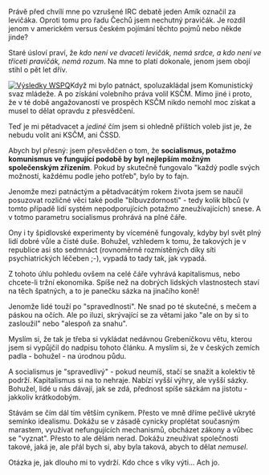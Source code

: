 <!-- dcterms:identifier = riderweblog#141 -->
<!-- dcterms:title = Musí přijít spravedlivější systém, než kapitalismus! -->
<!-- np9:categoryId = 1 -->
<!-- x4w:category = Koně -->
<!-- np9:authorId = 1 -->
<!-- np9:authorEmail = michal.valasek@altairis.cz -->
<!-- dcterms:creator = Michal Altair Valášek -->
<!-- dcterms:created = 2004-03-24T04:04:51+01:00 -->
<!-- dcterms:dateAccepted = 2004-03-24T04:04:51+01:00 -->

Právě před chvílí mne po vzrušené IRC debatě jeden Amík označil za levičáka. Oproti tomu pro řadu Čechů jsem nechutný pravičák. Je rozdíl jenom v americkém versus českém pojímání těchto pojmů nebo někde jinde?

Staré úsloví praví, že <em>kdo není ve dvaceti levičák, nemá srdce, a kdo není ve třiceti pravičák, nemá rozum</em>. Na mne to platí dokonale, jenom jsem obojí stihl o pět let dřív.

[![Výsledky WSPQ](http://weblog.rider.cz/files/wspq.gif)](http://www.theadvocates.org/quiz.html)Když mi bylo patnáct, spoluzakládal jsem Komunistický svaz mládeže. A po získání volebního práva volil KSČM. Mimo jiné i proto, že v té době angažovaností ve prospěch KSČM nikdo nemohl moc získat a musel to dělat opravdu z přesvědčení.

Teď je mi pětadvacet a <em>jediné</em> čím jsem si ohledně příštích voleb jist je, že nebudu volit ani KSČM, ani ČSSD. 

Abych byl přesný: jsem přesvědčen o tom, že <strong>socialismus, potažmo komunismus ve fungující podobě by byl nejlepším možným společenským zřízením</strong>. Pokud by skutečně fungovalo "každý podle svých možností, každému podle jeho potřeb", bylo by to fajn.

Jenomže mezi patnáctým a pětadvacátým rokem života jsem se naučil posuzovat rozličné věci také podle "blbuvzdornosti" - tedy kolik blbců (v tomto případě lidí systém nepodporujících potažmo zneužívajících) snese. A v totmo parametru socialismus prohrává na plné čáře.

Ony i ty špidlovské experimenty by víceméně fungovaly, kdyby byl svět plný lidí dobré vůle a čisté duše. Bohužel, vzhledem k tomu, že takových je v republice asi sto sedmnáct (rovnoměrně rozmístěných díky síti psychiatrických léčeben ;-), vypadá to tady tak, jak vypadá.

Z tohoto úhlu pohledu ovšem na celé čáře vyhrává kapitalismus, nebo chcete-li tržní ekonomika. Spíše než na dobrých lidských vlastnostech staví na těch špatných, a to je panečku sázka na jinačího koně!

Jenomže lidé touží po "spravedlnosti". Ne snad po té skutečné, s mečem a páskou na očích. Ale po iluzi, skrývající se za větami jako "ale on by si to zasloužil" nebo "alespoň za snahu".

Myslím si, že tak je třeba si vykládat nedávnou Grebeníčkovu větu, kterou jsem si vypůjčil do nadpisu tohoto článku. A myslím si, že v českých zemích padla - bohužel - na úrodnou půdu.

A socialismus je "spravedlivý" - pokud neumíš, stačí se snažit a kolektiv tě podrží. Kapitalismus si na to nehraje. Nabízí vyšší výhry, ale vyšší sázky. Bohužel, lidé u nás dávají, jak se zdá, přednost spíše sázkám na jistotu - jakkoliv krátkodobým.

Stávám se čím dál tím větším cynikem. Přesto ve mně dříme pečlivě ukryté semínko idealismu. Dokážu se v zásadě cynicky proplétat současným marastem, využívat nefungujících mechanismů, obcházet zákony a vůbec se "vyznat". Přesto to ale dělám nerad. Dokážu zneužívat společnosti takové, jaká je, ale přál bych si, aby byla taková, abych to dělat <em>nemusel</em>.

Otázka je, jak dlouho mi to vydrží. Kdo chce s vlky výti... Ach jo.